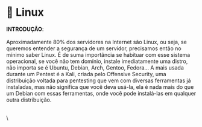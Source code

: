 # 🐧 Linux

**INTRODUÇÃO**:\
\
Aproximadamente 80% dos servidores na Internet são Linux, ou seja, se queremos entender a segurança de um servidor, precisamos então no mínimo saber Linux. É de suma importância se habituar com esse sistema operacional, se você não tem domínio, instale imediatamente uma distro, não importa se é Ubuntu, Debian, Arch, Gentoo, Fedora… A mais usada durante um Pentest é a Kali, criada pelo Offensive Security, uma distribuição voltada para pentesting que vem com diversas ferramentas já instaladas, mas não significa que você deva usá-la, ela é nada mais do que um Debian com essas ferramentas, onde você pode instalá-las em qualquer outra distribuição.



\
\
